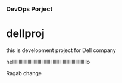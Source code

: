 ### DevOps Porject 
# dellproj
this is development project for Dell company  

helllllllllllllllllllllllllllllllllllllllllllllllllllllllllllo

Ragab change 
